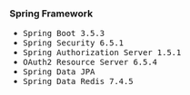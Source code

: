 <h3>Spring Framework</h3>
<ul>
  <li><kbd>Spring Boot 3.5.3</kbd></li>
  <li><kbd>Spring Security 6.5.1</kbd></li>
  <li><kbd>Spring Authorization Server 1.5.1</kbd></li>
  <li><kbd>OAuth2 Resource Server 6.5.4</kbd></li>
  <li><kbd>Spring Data JPA</kbd></li>
  <li><kbd>Spring Data Redis 7.4.5</kbd></li>
</ul>
